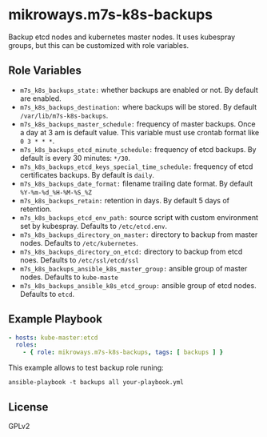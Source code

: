 # mikroways.m7s-k8s-backups

Backup etcd nodes and kubernetes master nodes. It uses kubespray groups, but
this can be customized with role variables.

## Role Variables

* `m7s_k8s_backups_state:` whether backups are enabled or not. By default are
  enabled.
* `m7s_k8s_backups_destination:` where backups will be stored. By default `/var/lib/m7s-k8s-backups`.
* `m7s_k8s_backups_master_schedule:` frequency of master backups. Once a day at
  3 am is default value. This variable must use crontab format like `0 3 * * *`.
* `m7s_k8s_backups_etcd_minute_schedule:` frequency of etcd backups. By default
  is every 30 minutes: `*/30`.
* `m7s_k8s_backups_etcd_keys_special_time_schedule:` frequency of etcd
  certificates backups. By default is `daily`.
* `m7s_k8s_backups_date_format:` filename trailing date format. By default `%Y-%m-%d_%H-%M-%S_%Z`
* `m7s_k8s_backups_retain:` retention in days. By default 5 days of retention.
* `m7s_k8s_backups_etcd_env_path:` source script with custom environment set by
  kubespray. Defaults to `/etc/etcd.env`.
* `m7s_k8s_backups_directory_on_master:` directory to backup from master nodes.
  Defaults to `/etc/kubernetes`.
* `m7s_k8s_backups_directory_on_etcd:` directory to backup from etcd noes.
  Defaults to `/etc/ssl/etcd/ssl`
* `m7s_k8s_backups_ansible_k8s_master_group:` ansible group of master nodes.
  Defaults to `kube-maste`
* `m7s_k8s_backups_ansible_k8s_etcd_group:` ansible group of etcd nodes.
  Defaults to `etcd`.


## Example Playbook

```yaml
- hosts: kube-master:etcd
  roles:
    - { role: mikroways.m7s-k8s-backups, tags: [ backups ] }

```

This example allows to test backup role runing:

```
ansible-playbook -t backups all your-playbook.yml
```


## License

GPLv2

